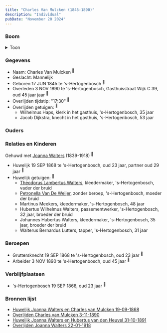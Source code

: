 ```yaml
---
title: "Charles Van Mulcken (1845-1890)"
description: "Individual"
pubDate: "November 20 2024"
---
```


### Boom
<details><summary>Toon</summary>

![test](https://www.plantuml.com/plantuml/svg/dPBVQy8m4CVVyrSSyy4deRN-feXJMZPXJjZc7YLjRcrfcaWk8aNwlozJSSB67lOMBlV9ztD7PcIviVjACYeBjUE6Lv3mjCoCtYknq58Ri8OhSbUeBCiBWP0M9fLuFcEripLKM2Lew5mYYmQrhNV8RbvD9IU28mE0kJO2pMjUfAL2eZ2iUA6cKmXOmrWRrgSeOkoCt2roRYGIRBY2fxrCIrHtm0aUFS_tUt35Mr4Gz-EvopX-52X50-4auKczJRIr4YTJy8UmV5k1F-hreKsT1pHMPwWIJMb-0r6vbtBBbTYcHXCbsbawEe3LyyR1O-ydt5njbvehnU6TIxS6kefw0u1MF8-2AFXBi0TnD7SPmVWVWjqkBE_TU6D_z9lXHJ2S7528GcLVUMDuYTOkRp0wcSQUvmL3QCaYossDKkg3istOPTMTpgM3NKRwBh0PAk7-qIS0)
</details>

### Gegevens
- Naam: Charles Van Mulcken <sup><a href="../s00151/" style="text-decoration:none" title="Huwelijk Joanna Walters en Charles van Mulcken 19-09-1868">:link:</a></sup>
- Geslacht: Mannelijk
- Geboren 17 JUN 1845 te 's-Hertogenbosch <sup><a href="../s00151/" style="text-decoration:none" title="Huwelijk Joanna Walters en Charles van Mulcken 19-09-1868">:link:</a></sup>
- Overleden 3 NOV 1890 te 's-Hertogenbosch, Gasthuisstraat Wijk C 39, oud 45 jaar jaar <sup><a href="../s00221/" style="text-decoration:none" title="Overlijden Charles van Mulcken 3-11-1890">:link:</a></sup>
- Overlijden tijdstip: "17:30" <sup><a href="../s00221/" style="text-decoration:none" title="Overlijden Charles van Mulcken 3-11-1890">:link:</a></sup>
- Overlijden getuigen: <sup><a href="../s00221/" style="text-decoration:none" title="Overlijden Charles van Mulcken 3-11-1890">:link:</a></sup>
  - Wilhelmus Haps, klerk in het gasthuis, \'s-Hertogenbosch, 35 jaar
  - Jacob Dijkstra, knecht in het gasthuis, \'s-Hertogenbosch, 53 jaar

### Ouders

### Relaties en Kinderen

Gehuwd met [Joanna Walters](../i00106/) (1839-1918) <sup><a href="../s00151/" style="text-decoration:none" title="Huwelijk Joanna Walters en Charles van Mulcken 19-09-1868">:link:</a></sup>
- Huwelijk 19 SEP 1868 te 's-Hertogenbosch, oud 23 jaar, partner oud 29 jaar <sup><a href="../s00151/" style="text-decoration:none" title="Huwelijk Joanna Walters en Charles van Mulcken 19-09-1868">:link:</a></sup>
- Huwelijk getuigen:  <sup><a href="../s00151/" style="text-decoration:none" title="Huwelijk Joanna Walters en Charles van Mulcken 19-09-1868">:link:</a></sup>
  - [Theodorus Lambertus Walters](../i00088/), kleedermaker, \'s-Hertogenbosch, vader der bruid
  - [Petronella Van De Weijer](../i00089/), zonder beroep, \'s-Hertogenbosch, moeder der bruid
  - Martinus Meekers, kleedermaker, \'s-Hertogenbosch, 48 jaar
  - Hubertus Wilhelmus Walters, passementwerker, \'s-Hertogenbosch, 32 jaar, broeder der bruid
  - Johannes Hubertus Walters, kleedermaker, \'s-Hertogenbosch, 35 jaar, broeder der bruid
  - Walterus Bernardus Lutters, tapper, \'s-Hertogenbosch, 31 jaar

### Beroepen
- Gruttersknecht  19 SEP 1868 te 's-Hertogenbosch, oud 23 jaar <sup><a href="../s00151/" style="text-decoration:none" title="Huwelijk Joanna Walters en Charles van Mulcken 19-09-1868">:link:</a></sup>
- Arbeider 3 NOV 1890 te 's-Hertogenbosch, oud 45 jaar <sup><a href="../s00221/" style="text-decoration:none" title="Overlijden Charles van Mulcken 3-11-1890">:link:</a></sup>

### Verblijfplaatsen
- 's-Hertogenbosch  19 SEP 1868, oud 23 jaar  <sup><a href="../s00151/" style="text-decoration:none" title="Huwelijk Joanna Walters en Charles van Mulcken 19-09-1868">:link:</a></sup>

### Bronnen lijst
- [Huwelijk Joanna Walters en Charles van Mulcken 19-09-1868](../s00151/)
- [Overlijden Charles van Mulcken 3-11-1890](../s00221/)
- [Huwelijk Joanna Walters en Hubertus van den Heuvel 31-10-1891](../s00158/)
- [Overlijden Joanna Walters 22-01-1918](../s00162/)